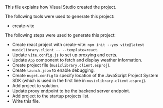This file explains how Visual Studio created the project.

The following tools were used to generate this project:
- create-vite

The following steps were used to generate this project:
- Create react project with create-vite: `npm init --yes vite@latest musiclibrary.client -- --template=react`.
- Update `vite.config.js` to set up proxying and certs.
- Update `App` component to fetch and display weather information.
- Create project file (`musiclibrary.client.esproj`).
- Create `launch.json` to enable debugging.
- Create `nuget.config` to specify location of the JavaScript Project System SDK (which is used in the first line in `musiclibrary.client.esproj`).
- Add project to solution.
- Update proxy endpoint to be the backend server endpoint.
- Add project to the startup projects list.
- Write this file.
